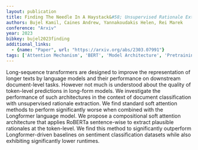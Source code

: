 ```yaml
---
layout: publication
title: Finding The Needle In A Haystack&#58; Unsupervised Rationale Extraction From Long Text Classifiers
authors: Bujel Kamil, Caines Andrew, Yannakoudakis Helen, Rei Marek
conference: "Arxiv"
year: 2023
bibkey: bujel2023finding
additional_links:
  - {name: "Paper", url: "https://arxiv.org/abs/2303.07991"}
tags: ['Attention Mechanism', 'BERT', 'Model Architecture', 'Pretraining Methods', 'Transformer']
---
```

Long-sequence transformers are designed to improve the representation of longer texts by language models and their performance on downstream document-level tasks. However not much is understood about the quality of token-level predictions in long-form models. We investigate the performance of such architectures in the context of document classification with unsupervised rationale extraction. We find standard soft attention methods to perform significantly worse when combined with the Longformer language model. We propose a compositional soft attention architecture that applies RoBERTa sentence-wise to extract plausible rationales at the token-level. We find this method to significantly outperform Longformer-driven baselines on sentiment classification datasets while also exhibiting significantly lower runtimes.
